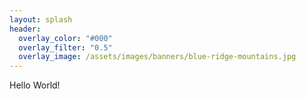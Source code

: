 ```yaml
---
layout: splash
header:
  overlay_color: "#000"
  overlay_filter: "0.5"
  overlay_image: /assets/images/banners/blue-ridge-mountains.jpg
---
```



Hello World!